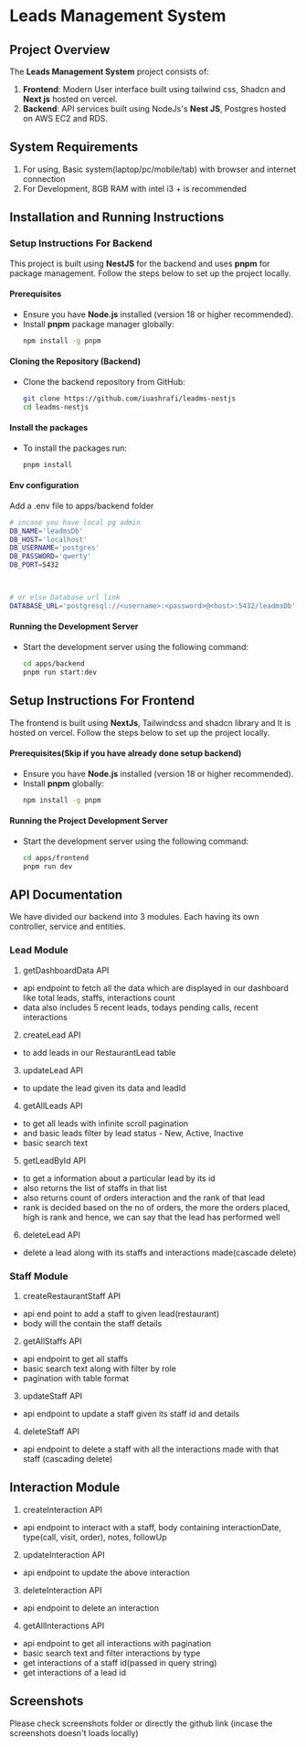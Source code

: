 # Leads Management System

## Project Overview

The **Leads Management System** project consists of:

1. **Frontend**: Modern User interface built using tailwind css, Shadcn and **Next js** hosted on vercel.
2. **Backend**: API services built using NodeJs's **Nest JS**, Postgres hosted on AWS EC2 and RDS.

## System Requirements

1. For using, Basic system(laptop/pc/mobile/tab) with browser and internet connection
2. For Development, 8GB RAM with intel i3 + is recommended

## Installation and Running Instructions

### Setup Instructions For Backend

This project is built using **NestJS** for the backend and uses **pnpm** for package management. Follow the steps below to set up the project locally.

#### Prerequisites

- Ensure you have **Node.js** installed (version 18 or higher recommended).
- Install **pnpm** package manager globally:
  ```bash
  npm install -g pnpm
  ```

#### Cloning the Repository (Backend)

- Clone the backend repository from GitHub:
  ```bash
  git clone https://github.com/iuashrafi/leadms-nestjs
  cd leadms-nestjs
  ```

#### Install the packages

- To install the packages run:
  ```bash
  pnpm install
  ```

#### Env configuration

Add a .env file to apps/backend folder

```bash
# incase you have local pg admin
DB_NAME='leadmsDb'
DB_HOST='localhost'
DB_USERNAME='postgres'
DB_PASSWORD='qwerty'
DB_PORT=5432



# or else Database url link
DATABASE_URL='postgresql://<username>:<password>@<host>:5432/leadmsDb'

```

#### Running the Development Server

- Start the development server using the following command:
  ```bash
  cd apps/backend
  pnpm run start:dev
  ```

## Setup Instructions For Frontend

The frontend is built using **NextJs**, Tailwindcss and shadcn library and It is hosted on vercel. Follow the steps below to set up the project locally.

#### Prerequisites(Skip if you have already done setup backend)

- Ensure you have **Node.js** installed (version 18 or higher recommended).
- Install **pnpm** globally:
  ```bash
  npm install -g pnpm
  ```

#### Running the Project Development Server

- Start the development server using the following command:
  ```bash
  cd apps/frontend
  pnpm run dev
  ```

## API Documentation

We have divided our backend into 3 modules. Each having its own controller, service and entities.

### Lead Module

1. getDashboardData API

- api endpoint to fetch all the data which are displayed in our dashboard like total leads, staffs, interactions count
- data also includes 5 recent leads, todays pending calls, recent interactions

2. createLead API

- to add leads in our RestaurantLead table

3. updateLead API

- to update the lead given its data and leadId

4. getAllLeads API

- to get all leads with infinite scroll pagination
- and basic leads filter by lead status - New, Active, Inactive
- basic search text

5. getLeadById API

- to get a information about a particular lead by its id
- also returns the list of staffs in that list
- also returns count of orders interaction and the rank of that lead
- rank is decided based on the no of orders, the more the orders placed, high is rank and hence, we can say that the lead has performed well

6. deleteLead API

- delete a lead along with its staffs and interactions made(cascade delete)

### Staff Module

1. createRestaurantStaff API

- api end point to add a staff to given lead(restaurant)
- body will the contain the staff details

2. getAllStaffs API

- api endpoint to get all staffs
- basic search text along with filter by role
- pagination with table format

3. updateStaff API

- api endpoint to update a staff given its staff id and details

4. deleteStaff API

- api endpoint to delete a staff with all the interactions made with that staff (cascading delete)

## Interaction Module

1. createInteraction API

- api endpoint to interact with a staff, body containing interactionDate, type(call, visit, order), notes, followUp

2. updateInteraction API

- api endpoint to update the above interaction

3. deleteInteraction API

- api endpoint to delete an interaction

4. getAllInteractions API

- api endpoint to get all interactions with pagination
- basic search text and filter interactions by type
- get interactions of a staff id(passed in query string)
- get interactions of a lead id

## Screenshots

Please check screenshots folder or directly the github link (incase the screenshots doesn't loads locally)
